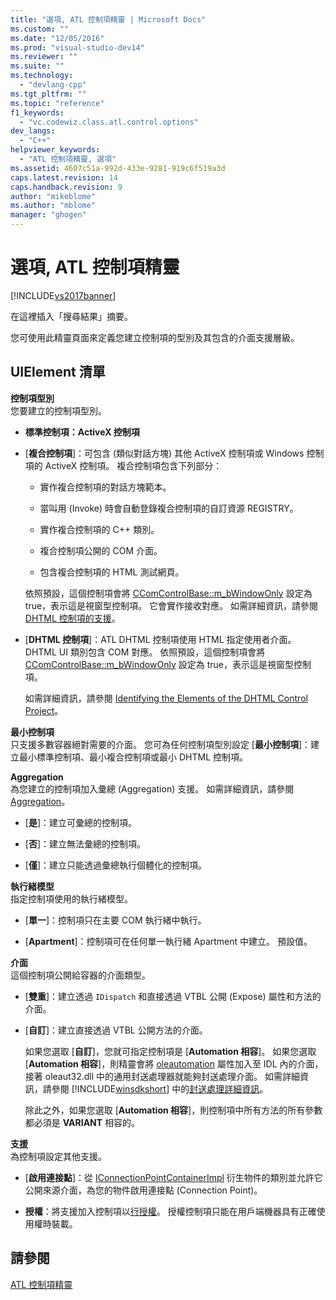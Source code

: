 ```yaml
---
title: "選項, ATL 控制項精靈 | Microsoft Docs"
ms.custom: ""
ms.date: "12/05/2016"
ms.prod: "visual-studio-dev14"
ms.reviewer: ""
ms.suite: ""
ms.technology: 
  - "devlang-cpp"
ms.tgt_pltfrm: ""
ms.topic: "reference"
f1_keywords: 
  - "vc.codewiz.class.atl.control.options"
dev_langs: 
  - "C++"
helpviewer_keywords: 
  - "ATL 控制項精靈, 選項"
ms.assetid: 4607c51a-992d-433e-9281-919c6f519a3d
caps.latest.revision: 14
caps.handback.revision: 9
author: "mikeblome"
ms.author: "mblome"
manager: "ghogen"
---
```

# 選項, ATL 控制項精靈
[!INCLUDE[vs2017banner](../../assembler/inline/includes/vs2017banner.md)]

在這裡插入「搜尋結果」摘要。  
  
 您可使用此精靈頁面來定義您建立控制項的型別及其包含的介面支援層級。  
  
## UIElement 清單  
 **控制項型別**  
 您要建立的控制項型別。  
  
-   **標準控制項：ActiveX 控制項**  
  
-   \[**複合控制項**\]：可包含 \(類似對話方塊\) 其他 ActiveX 控制項或 Windows 控制項的 ActiveX 控制項。  複合控制項包含下列部分：  
  
    -   實作複合控制項的對話方塊範本。  
  
    -   當叫用 \(Invoke\) 時會自動登錄複合控制項的自訂資源 REGISTRY。  
  
    -   實作複合控制項的 C\+\+ 類別。  
  
    -   複合控制項公開的 COM 介面。  
  
    -   包含複合控制項的 HTML 測試網頁。  
  
     依照預設，這個控制項會將 [CComControlBase::m\_bWindowOnly](../Topic/CComControlBase::m_bWindowOnly.md) 設定為 true，表示這是視窗型控制項。  它會實作接收對應。  如需詳細資訊，請參閱 [DHTML 控制項的支援](../../atl/atl-support-for-dhtml-controls.md)。  
  
-   \[**DHTML 控制項**\]：ATL DHTML 控制項使用 HTML 指定使用者介面。  DHTML UI 類別包含 COM 對應。  依照預設，這個控制項會將 [CComControlBase::m\_bWindowOnly](../Topic/CComControlBase::m_bWindowOnly.md) 設定為 true，表示這是視窗型控制項。  
  
     如需詳細資訊，請參閱 [Identifying the Elements of the DHTML Control Project](../../atl/identifying-the-elements-of-the-dhtml-control-project.md)。  
  
 **最小控制項**  
 只支援多數容器絕對需要的介面。  您可為任何控制項型別設定 \[**最小控制項**\]：建立最小標準控制項、最小複合控制項或最小 DHTML 控制項。  
  
 **Aggregation**  
 為您建立的控制項加入彙總 \(Aggregation\) 支援。  如需詳細資訊，請參閱 [Aggregation](../../atl/aggregation.md)。  
  
-   \[**是**\]：建立可彙總的控制項。  
  
-   \[**否**\]：建立無法彙總的控制項。  
  
-   \[**僅**\]：建立只能透過彙總執行個體化的控制項。  
  
 **執行緒模型**  
 指定控制項使用的執行緒模型。  
  
-   \[**單一**\]：控制項只在主要 COM 執行緒中執行。  
  
-   \[**Apartment**\]：控制項可在任何單一執行緒 Apartment 中建立。  預設值。  
  
 **介面**  
 這個控制項公開給容器的介面類型。  
  
-   \[**雙重**\]：建立透過 `IDispatch` 和直接透過 VTBL 公開 \(Expose\) 屬性和方法的介面。  
  
-   \[**自訂**\]：建立直接透過 VTBL 公開方法的介面。  
  
     如果您選取 \[**自訂**\]，您就可指定控制項是 \[**Automation 相容**\]。  如果您選取 \[**Automation 相容**\]，則精靈會將 [oleautomation](../../windows/oleautomation.md) 屬性加入至 IDL 內的介面，接著 oleaut32.dll 中的通用封送處理器就能夠封送處理介面。  如需詳細資訊，請參閱 [!INCLUDE[winsdkshort](../../atl/reference/includes/winsdkshort_md.md)] 中的[封送處理詳細資訊](http://msdn.microsoft.com/library/windows/desktop/ms692621)。  
  
     除此之外，如果您選取 \[**Automation 相容**\]，則控制項中所有方法的所有參數都必須是 **VARIANT** 相容的。  
  
 **支援**  
 為控制項設定其他支援。  
  
-   \[**啟用連接點**\]：從 [IConnectionPointContainerImpl](../../atl/reference/iconnectionpointcontainerimpl-class.md) 衍生物件的類別並允許它公開來源介面，為您的物件啟用連接點 \(Connection Point\)。  
  
-   **授權**：將支援加入控制項以[行授權](http://msdn.microsoft.com/library/windows/desktop/ms690543)。  授權控制項只能在用戶端機器具有正確使用權時裝載。  
  
## 請參閱  
 [ATL 控制項精靈](../../atl/reference/atl-control-wizard.md)